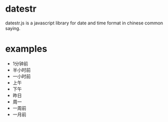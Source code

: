 # datestr
datestr.js is a javascript library for date and time format in chinese common saying.

# examples
* 1分钟前
* 半小时前
* 一小时前
* 上午
* 下午
* 昨日
* 周一
* 一周前
* 一月前